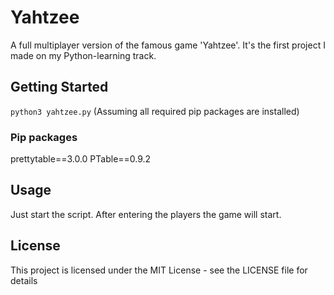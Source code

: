 # Yahtzee

A full multiplayer version of the famous game 'Yahtzee'.
It's the first project I made on my Python-learning track.

## Getting Started

`python3 yahtzee.py` (Assuming all required pip packages are installed)

### Pip packages

prettytable==3.0.0
PTable==0.9.2


## Usage

Just start the script. After entering the players the game will start.

## License

This project is licensed under the MIT License - see the LICENSE file for details
